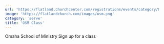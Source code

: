 ```yaml
---
url: 'https://flatland.churchcenter.com/registrations/events/category/84872'
image: 'https://flatlandchurch.com/images/osm.png'
category: 'serve'
title: 'OSM Class'
---
```


Omaha School of Ministry
Sign up for a class
